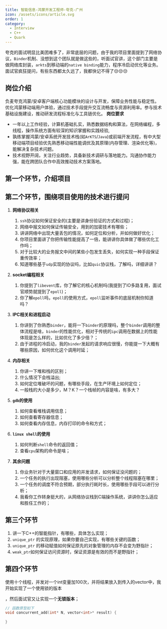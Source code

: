 ```yaml
---
title: 智能信息-鸿蒙开发工程师-夸克-广州
icon: /assets/icons/article.svg
order: 1
category:
  - Interview
  - C++
  - Quark
---
```


夸克的面试明显比美团难多了，非常底层的问题，由于我的项目里面提到了网络协议，`Binder`机制、没想到这个团队就是做这些的，听面试官讲，这个部门主要是做网络库封装，`arkts`到移动端的`native binding`能力，程序冷启动优化等业务。面试官疯狂提问，有些东西都太久远了，我都快记不得了😒😒😒

## 岗位介绍

负麦夸克鸿蒙/安卓客户端核心功能模块的设计与开发，保障业务性能与稳定性。
优化鸿蒙移动端用户体验，通过技术手段提升交互流畅度与资源利用率。参与技术基础设施建设，推动研发流程标准化与工具链优化。
**岗位要求**

- 一年以上工作经验，计算机基础扎实，熟悉数据结构和算法，在网络编程，多线程，操作系统方面有较深的知识掌握和实践经验,
- 孰练掌握鸿蒙/安卓系统开发技术栈(如`ArKTS`/`Java`)或前端开发流程，有中大型移动端项目经验优先熟悉移动端性能调优及其原理(内存管理、渲染优化等)，能解决复杂技术问题。
- 技术视野开阔，关注行业趋势，具备新技术调研与落地能力。沟通协作能力强，能在跨团队合作中高效推动技术方案落地。

## 第一个环节，介绍项目

## 第二个环节，围绕项目使用的技术进行提问

1. **网络协议相关**

    1. `ssh`协议如何保证安全的(主要是讲身份验证的方式和过程)；
    2. 网络中报文如何保证传输安全，用到的加密技术有哪些；
    3. 讲讲网络中出现大量丢包的情况，如何定位和分析，并如何做好优化；
    4. 你项目里面讲了你把传输性能提高了一倍，能讲讲你具体做了哪些优化工作吗；
    5. 对于比较大的业务报文中间的某些小包发生丢失，如何实现一种手段保证重传效率；
    6. 知道哪些基于`udp`实现的协议吗，比如`quic`协议栈，了解吗，详细讲讲？

2. **socket编程相关**

    1. 你提到了`libevent`库，你了解它的核心机制吗(我提到了IO多路复用，面试官顺势就提到了`epoll`)；
    2. 你了解`epoll`吗，`epoll`的使用方式，`epoll`监听事件的底层机制你知道吗？

3. **IPC相关和进程启动**
    1. 你讲到了你熟悉`binder`，能将一下`binder`的原理吗，整个`binder`调用的整体流程是啥，`binder`的性能优化，相对于传统的`ipc`调用在数据上的性能体现是怎么样的，比如优化了多少倍？；
    2. 由于进程的冷启动，我的`binder`发起的请求响应很慢，你能提一下大概有哪些原因，如何优化这个调用时延；

4. **内存相关**
    1. 你讲一下堆和栈的区别；
    2. 什么情况下会栈溢出;
    3. 如何定位堆破坏的问题，有哪些手段，在生产环境上如何定位；
    4. 一般栈的大小是多少，M？K？一个栈帧的内容是啥，有多大？

5. **`gdb`的使用**
    1. 如何查看堆栈调用信息；
    2. 如何查看寄存器信息；
    3. 如何查看内存信息，内存打印的命令和方式；

6. **`linux shell`的使用**

    1. 如何判断`shell`命令的返回值；
    2. 查看`cpu`架构的命令是啥；

7. **其余问题**

    1. 你业务针对于大量窗口和应用的并发请求，如何保证没问题的；
    2. 一个任务的执行出现阻塞，使用哪些分析可以分析整个线程阻塞在哪里；
    3. 一个任务的调度不符合预期，部分执行耗时长，使用哪些手段可以进行分析；
    4. 我看你工作转身挺大的，从网络协议栈到C端操作系统，讲讲你怎么适应和胜任工作的；

## 第三个环节

1. 讲一下C++的智能指针，有哪些，具体怎么实现；
2. `unique_ptr` 的实现原理，如果你要自己实现，有哪些关键的函数；
3. `unique_ptr` 的移动赋值如何保证原先的对象管理的内存不会变为野指针；
4. `weak_ptr`如何保证访问资源时，保证资源是有效的而不是野指针；

## 第四个环节

使用十个线程，并发对一个int变量加100次，并将结果放入到传入的vector中，我开始实现了一个使用锁的版本

，然后面试官又让实现一个**无锁版本**；

```c++
// 函数原型如下
void concurrent_add(int* N, vector<int>* result) {
 
}
```
